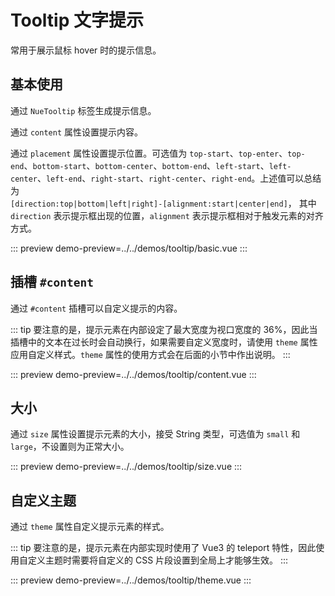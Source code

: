# Tooltip 文字提示

常用于展示鼠标 hover 时的提示信息。

## 基本使用

通过 `NueTooltip` 标签生成提示信息。

通过 `content` 属性设置提示内容。

通过 `placement` 属性设置提示位置。可选值为 `top-start`、`top-enter`、`top-end`、`bottom-start`、`bottom-center`、`bottom-end`、`left-start`、`left-center`、`left-end`、`right-start`、`right-center`、`right-end`。上述值可以总结为  
`[direction:top|bottom|left|right]-[alignment:start|center|end]`，
其中 `direction` 表示提示框出现的位置，`alignment` 表示提示框相对于触发元素的对齐方式。

::: preview
demo-preview=../../demos/tooltip/basic.vue
:::

## 插槽 `#content`

通过 `#content` 插槽可以自定义提示的内容。

::: tip
要注意的是，提示元素在内部设定了最大宽度为视口宽度的 36%，因此当插槽中的文本在过长时会自动换行，如果需要自定义宽度时，请使用 `theme` 属性应用自定义样式。`theme` 属性的使用方式会在后面的小节中作出说明。
:::

::: preview
demo-preview=../../demos/tooltip/content.vue
:::

## 大小

通过 `size` 属性设置提示元素的大小，接受 String 类型，可选值为 `small` 和 `large`，不设置则为正常大小。

::: preview
demo-preview=../../demos/tooltip/size.vue
:::

## 自定义主题

通过 `theme` 属性自定义提示元素的样式。

::: tip
要注意的是，提示元素在内部实现时使用了 Vue3 的 teleport 特性，因此使用自定义主题时需要将自定义的 CSS 片段设置到全局上才能够生效。
:::

::: preview
demo-preview=../../demos/tooltip/theme.vue
:::
